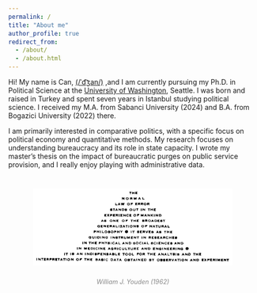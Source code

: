 ```yaml
---
permalink: /
title: "About me"
author_profile: true
redirect_from: 
  - /about/
  - /about.html
---
```


Hi! My name is Can, <a href="https://en.wikipedia.org/wiki/Help:IPA/English" target="_blank" rel="noopener noreferrer">(/ˈd͡ʒan/)</a>
,and I am currently pursuing my Ph.D. in Political Science at the <a href="https://www.polisci.washington.edu/" target="_blank" rel="noopener noreferrer">University of Washington</a>, Seattle. I was born and raised in Turkey and spent seven years in Istanbul studying political science. I received my M.A. from Sabanci University (2024) and B.A. from Bogazici University (2022) there.

I am primarily interested in comparative politics, with a specific focus on political economy and quantitative methods. My research focuses on understanding bureaucracy and its role in state capacity. I wrote my master’s thesis on the impact of bureaucratic purges on public service provision, and I really enjoy playing with administrative data.

<div style="text-align: center; margin-top: 40px;">
  <img src="images/youden.gif" alt="the normal law of error" style="max-width: 80%; margin-bottom: 10px;">
  <p style="font-size: 0.9em; font-style: italic; color: #888;">
    William J. Youden (1962)
  </p>
</div>
